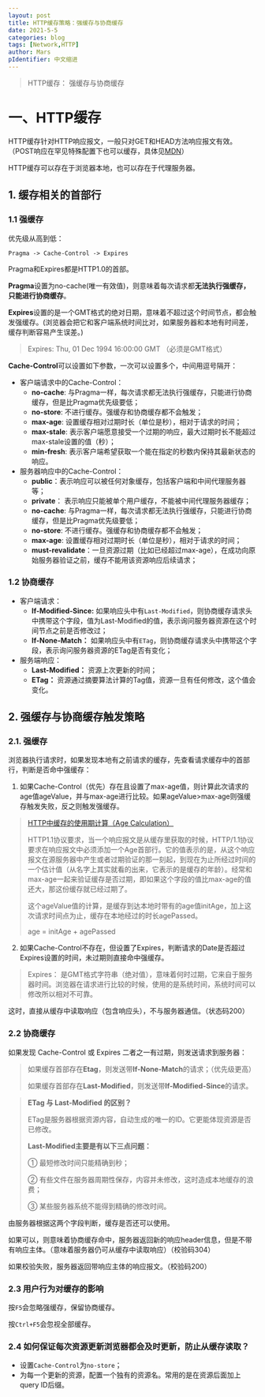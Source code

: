```yaml
---
layout: post
title: HTTP缓存策略：强缓存与协商缓存
date: 2021-5-5
categories: blog
tags: [Network,HTTP]
author: Mars
pIdentifier: 中文缩进
---
```


> HTTP缓存： 强缓存与协商缓存

# 一、HTTP缓存

HTTP缓存针对HTTP响应报文，一般只对GET和HEAD方法响应报文有效。（POST响应在罕见特殊配置下也可以缓存，具体见[MDN](https://developer.mozilla.org/en-US/docs/Glossary/cacheable)）

HTTP缓存可以存在于浏览器本地，也可以存在于代理服务器。

## 1. 缓存相关的首部行

### 1.1 强缓存

优先级从高到低：

`Pragma -> Cache-Control -> Expires`

Pragma和Expires都是HTTP1.0的首部。

**Pragma**设置为no-cache(唯一有效值)，则意味着每次请求都**无法执行强缓存，只能进行协商缓存**。

**Expires**设置的是一个GMT格式的绝对日期，意味着不超过这个时间节点，都会触发强缓存。(浏览器会把它和客户端系统时间比对，如果服务器和本地有时间差，缓存判断容易产生误差。)

> Expires: Thu, 01 Dec 1994 16:00:00 GMT （必须是GMT格式）

**Cache-Control**可以设置如下参数，一次可以设置多个，中间用逗号隔开：

- 客户端请求中的Cache-Control：
    - **no-cache**: 与Pragma一样，每次请求都无法执行强缓存，只能进行协商缓存，但是比Pragma优先级要低；
    - **no-store**: 不进行缓存。强缓存和协商缓存都不会触发；
    - **max-age**: 设置缓存相对过期时长（单位是秒），相对于请求的时间；
    - **max-stale**: 表示客户端愿意接受一个过期的响应，最大过期时长不能超过max-stale设置的值（秒）；
    - **min-fresh**: 表示客户端希望获取一个能在指定的秒数内保持其最新状态的响应。
- 服务器响应中的Cache-Control：
    - **public**：表示响应可以被任何对象缓存，包括客户端和中间代理服务器等；
    - **private**： 表示响应只能被单个用户缓存，不能被中间代理服务器缓存；
    - **no-cache**: 与Pragma一样，每次请求都无法执行强缓存，只能进行协商缓存，但是比Pragma优先级要低；
    - **no-store**: 不进行缓存。强缓存和协商缓存都不会触发；
    - **max-age**: 设置缓存相对过期时长（单位是秒），相对于请求的时间；
    - **must-revalidate**：一旦资源过期（比如已经超过max-age），在成功向原始服务器验证之前，缓存不能用该资源响应后续请求；

### 1.2 协商缓存

- 客户端请求：
  - **If-Modified-Since:** 如果响应头中有`Last-Modified`，则协商缓存请求头中携带这个字段，值为Last-Modified的值，表示询问服务器资源在这个时间节点之前是否修改过；
  - **If-None-Match：** 如果响应头中有`ETag`，则协商缓存请求头中携带这个字段，表示询问服务器资源的ETag是否有变化；
- 服务端响应：
  - **Last-Modified：** 资源上次更新的时间；
  - **ETag：** 资源通过摘要算法计算的Tag值，资源一旦有任何修改，这个值会变化。

## 2. 强缓存与协商缓存触发策略

### 2.1. 强缓存

浏览器执行请求时，如果发现本地有之前请求的缓存，先查看请求缓存中的首部行，判断是否命中强缓存：

1. 如果Cache-Control（优先）存在且设置了max-age值，则计算此次请求的age值ageValue，并与max-age进行比较。如果ageValue>max-age则强缓存触发失败，反之则触发强缓存。

> [HTTP中缓存的使用期计算（Age Calculation）](https://blog.csdn.net/sxh951026/article/details/77934463)
> 
> HTTP1.1协议要求，当一个响应报文是从缓存里获取的时候，HTTP/1.1协议要求在响应报文中必须添加一个Age首部行。它的值表示的是，从这个响应报文在源服务器中产生或者过期验证的那一刻起，到现在为止所经过时间的一个估计值（从名字上其实就看的出来，它表示的是缓存的年龄）。经常和max-age一起来验证缓存是否过期，即如果这个字段的值比max-age的值还大，那这份缓存就已经过期了。
>
> 这个ageValue值的计算，是缓存到达本地时带有的age值initAge，加上这次请求时间点为止，缓存在本地经过的时长agePassed。
>
> age = initAge + agePassed
 
2. 如果Cache-Control不存在，但设置了Expires，判断请求的Date是否超过Expires设置的时间，未过期则直接命中强缓存。

> Expires： 是GMT格式字符串（绝对值），意味着何时过期，它来自于服务器时间。浏览器在请求进行比较的时候，使用的是系统时间，系统时间可以修改所以相对不可靠。  

这时，直接从缓存中读取响应（包含响应头），不与服务器通信。（状态码200）

### 2.2 协商缓存

如果发现 Cache-Control 或 Expires 二者之一有过期，则发送请求到服务器：

> 如果缓存首部存在**Etag**，则发送带**If-None-Match**的请求；（优先级更高）
> 
> 如果缓存首部存在**Last-Modified**，则发送带**If-Modified-Since**的请求。

> **ETag 与 Last-Modified 的区别？**
> 
> ETag是服务器根据资源内容，自动生成的唯一的ID。它更能体现资源是否已修改。
> 
> **Last-Modified主要是有以下三点问题：**
> 
> ① 最短修改时间只能精确到秒；
> 
> ② 有些文件在服务器周期性保存，内容并未修改，这时造成本地缓存的浪费；
> 
> ③ 某些服务器系统不能得到精确的修改时间。

由服务器根据这两个字段判断，缓存是否还可以使用。

如果可以，则意味着协商缓存命中，服务器返回新的响应header信息，但是不带有响应主体。（意味着服务器仍可从缓存中读取响应）（校验码304）

如果校验失败，服务器返回带响应主体的响应报文。（校验码200）

### 2.3 用户行为对缓存的影响

按`F5`会忽略强缓存，保留协商缓存。

按`Ctrl+F5`会忽视全部缓存。

### 2.4 如何保证每次资源更新浏览器都会及时更新，防止从缓存读取？

- 设置`Cache-Control`为`no-store`；
- 为每一个更新的资源，配置一个独有的资源名。常用的是在资源后面加上query ID后缀。
